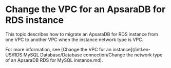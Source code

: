 # Change the VPC for an ApsaraDB for RDS instance

This topic describes how to migrate an ApsaraDB for RDS instance from one VPC to another VPC when the instance network type is VPC.

For more information, see [Change the VPC for an instance](/intl.en-US/RDS MySQL Database/Database connection/Change the network type of an ApsaraDB RDS for MySQL instance.md).

